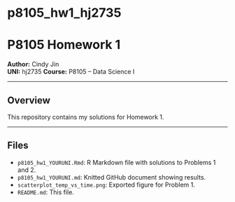 # p8105_hw1_hj2735

# P8105 Homework 1

**Author:** Cindy Jin  
**UNI:** hj2735
**Course:** P8105 – Data Science I  

---

## Overview
This repository contains my solutions for Homework 1.

---

## Files
- `p8105_hw1_YOURUNI.Rmd`: R Markdown file with solutions to Problems 1 and 2.  
- `p8105_hw1_YOURUNI.md`: Knitted GitHub document showing results.  
- `scatterplot_temp_vs_time.png`: Exported figure for Problem 1.  
- `README.md`: This file.
